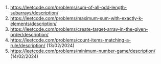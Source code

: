 1. https://leetcode.com/problems/sum-of-all-odd-length-subarrays/description/
2. https://leetcode.com/problems/maximum-sum-with-exactly-k-elements/description/
3. https://leetcode.com/problems/create-target-array-in-the-given-order/description/
4. https://leetcode.com/problems/count-items-matching-a-rule/description/ (13/02/2024)
5. https://leetcode.com/problems/minimum-number-game/description/ (14/02/2024)
